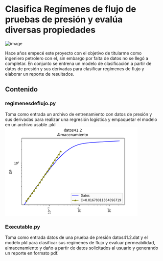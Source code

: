 # Clasifica Regímenes de flujo de pruebas de presión y evalúa diversas propiedades
![image](https://github.com/user-attachments/assets/10424cb7-dc84-48e6-8a2c-9a0dbf6c8131)

Hace años empecé este proyecto con el objetivo de titularme como ingeniero petrolero con el, sin embargo por falta de datos no se llegó a completar. 
En conjunto se entrena un modelo de clasificación a partir de datos de presión y sus derivadas para clasificar regímenes de flujo y elaborar un reporte de resultados. 

## Contenido
### regimenesdeflujo.py
Toma como entrada un archivo de entrenamiento con datos de presión y sus derivadas para realizar una regresión logística y empaquetar el modelo en un archivo usable .pkl
![image](https://github.com/RubenSUArias/RegimenesFlujo/blob/main/Almacenamientodatos41.2.png)

### Executable.py 
Toma como entrada datos de una prueba de presión datos41.2.dat y el modelo pkl para clasificar sus regímenes de flujo y evaluar permeabilidad, almacenamiento y daño a partir de datos solicitados al usuario y generando un reporte en formato pdf.

